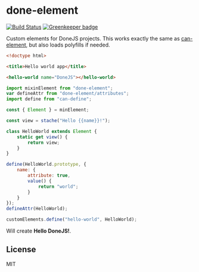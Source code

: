 # done-element

[![Build Status](https://travis-ci.org/donejs/done-element.png?branch=master)](https://travis-ci.org/donejs/done-element) [![Greenkeeper badge](https://badges.greenkeeper.io/donejs/done-element.svg)](https://greenkeeper.io/)

Custom elements for DoneJS projects. This works exactly the same as [can-element](https://github.com/canjs/can-element), but also loads polyfills if needed.

```html
<!doctype html>

<title>Hello world app</title>

<hello-world name="DoneJS"></hello-world>
```

```js
import mixinElement from "done-element";
var defineAttr from "done-element/attributes";
import define from "can-define";

const { Element } = minElement;

const view = stache("Hello {{name}}!");

class HelloWorld extends Element {
	static get view() {
		return view;
	}
}

define(HelloWorld.prototype, {
	name: {
		attribute: true,
		value() {
			return "world";
		}
	}
});
defineAttr(HelloWorld);

customElements.define("hello-world", HelloWorld);
```

Will create **Hello DoneJS!**.

## License

MIT
